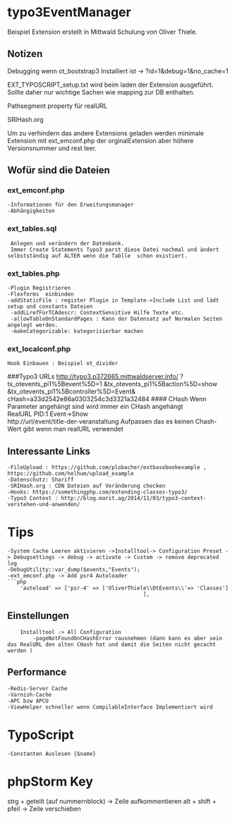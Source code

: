 # typo3EventManager

Beispiel Extension erstellt in Mittwald Schulung  von Oliver Thiele. 



## Notizen
Debugging wenn ot_bootstrap3 Installiert ist -> ?id=1&debug=1&no_cache=1

EXT_TYPOSCRIPT_setup.txt wird beim laden der Extension ausgeführt.
Sollte daher nur wichtige Sachen wie mapping zur DB enthalten. 

Pathsegment property für realURL 

SRIHash.org


Um zu verhindern das andere Extensions geladen werden minimale Extension mit ext_emconf.php der orginalExtension aber höhere Versionsnummer und rest leer.

## Wofür sind die Dateien

  ### ext_emconf.php 
	-Informationen für den Erweitungsmanager 
	-Abhängigkeiten
	
  ### ext_tables.sql	
  	 Anlegen und verändern der Datenbank. 
  	 Immer Create Statements Typo3 parst diese Datei nochmal und ändert selbstständig auf ALTER wenn die Tablle  schon existiert.
  
  ### ext_tables.php
  	-Plugin Registrieren
  	-Flexforms	einbinden
  	-addStaticFile : register Plugin in Template->Include List und lädt setup und constants Dateien 
     -addLLrefForTCAdescr: ContextSensitive Hilfe Texte etc.
     -allowTableOnStandardPages : Kann der Datensatz auf Normalen Seiten angelegt werden. 
     -makeCategorizable: kategorisierbar machen   

  	
  	
  	
  ### ext_localconf.php 
  	Hook Einbauen : Beispiel ot_divider 
  	
  
###Typo3 URLs
  	http://typo3.p372665.mittwaldserver.info/
  	?tx_otevents_pi1%5Bevent%5D=1
  	&tx_otevents_pi1%5Baction%5D=show
  	&tx_otevents_pi1%5Bcontroller%5D=Event&
  	cHash=a33d2542e86a0303254c3d3321a32484
  	#### CHash 
  		Wenn Parameter angehängt sind wird immer ein CHash angehängt 		
  	RealURL PID:1 Event->Show		
  	http://url/event/title-der-veranstaltung
  	Aufpassen das es keinen Chash-Wert gibt wenn man realURL verwendet
  	



## Interessante Links 
	-FileUpload : https://github.com/plobacher/extbasebookexample , https://github.com/helhum/upload_example
	-Datenschutz: Shariff
	-SRIHash.org : CDN Dateien auf Veränderung checken	
	-Hooks: https://somethingphp.com/extending-classes-typo3/
	-Typo3 Context : http://blog.marit.ag/2014/11/03/typo3-context-verstehen-und-anwenden/
# Tips
	-System Cache Leeren aktivieren ->Installtool-> Configuration Preset -> Debugsettings -> debug -> activate -> Custom -> remove deprecated log 
	-DebugUtility::var_dump($events,"Events");
	-ext_emconf.php -> Add psr4 Autoloader   
	```php
		'autoload' => ['psr-4' => ['OliverThiele\\OtEvents\\'=> 'Classes']
                                               ],
## Einstellungen 
		Installtool -> All Configuration 
			-pageNotFoundOnCHashError rausnehmen (dann kann es aber sein das RealURL den alten CHash hat und damit die Seiten nicht gecacht werden )
## Performance 
	-Redis-Server Cache 
	-Varnish-Cache
	-APC bzw APCU
	-ViewHelper schneller wenn CompilableInterface Implementiert wird 

 



	



# TypoScript 
	-Constanten Auslesen {$name}








# phpStorm Key
 strg + geteilt (auf nummernblock) -> Zeile aufkommentieren
alt + shift + pfeil -> Zeile verschieben

